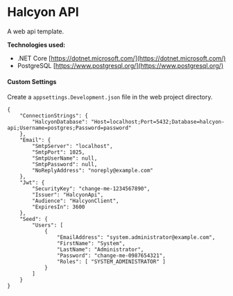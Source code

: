 # Halcyon API

A web api template.

**Technologies used:**

- .NET Core
  [https://dotnet.microsoft.com/](https://dotnet.microsoft.com/)
- PostgreSQL
  [https://www.postgresql.org/](https://www.postgresql.org/)

#### Custom Settings

Create a `appsettings.Development.json` file in the web project directory.

```
{
    "ConnectionStrings": {
        "HalcyonDatabase": "Host=localhost;Port=5432;Database=halcyon-api;Username=postgres;Password=password"
    },
    "Email": {
        "SmtpServer": "localhost",
        "SmtpPort": 1025,
        "SmtpUserName": null,
        "SmtpPassword": null,
        "NoReplyAddress": "noreply@example.com"
    },
    "Jwt": {
        "SecurityKey": "change-me-1234567890",
        "Issuer": "HalcyonApi",
        "Audience": "HalcyonClient",
        "ExpiresIn": 3600
    },
    "Seed": {
        "Users": [
            {
                "EmailAddress": "system.administrator@example.com",
                "FirstName": "System",
                "LastName": "Administrator",
                "Password": "change-me-0987654321",
                "Roles": [ "SYSTEM_ADMINISTRATOR" ]
            }
        ]
    }
}
```
